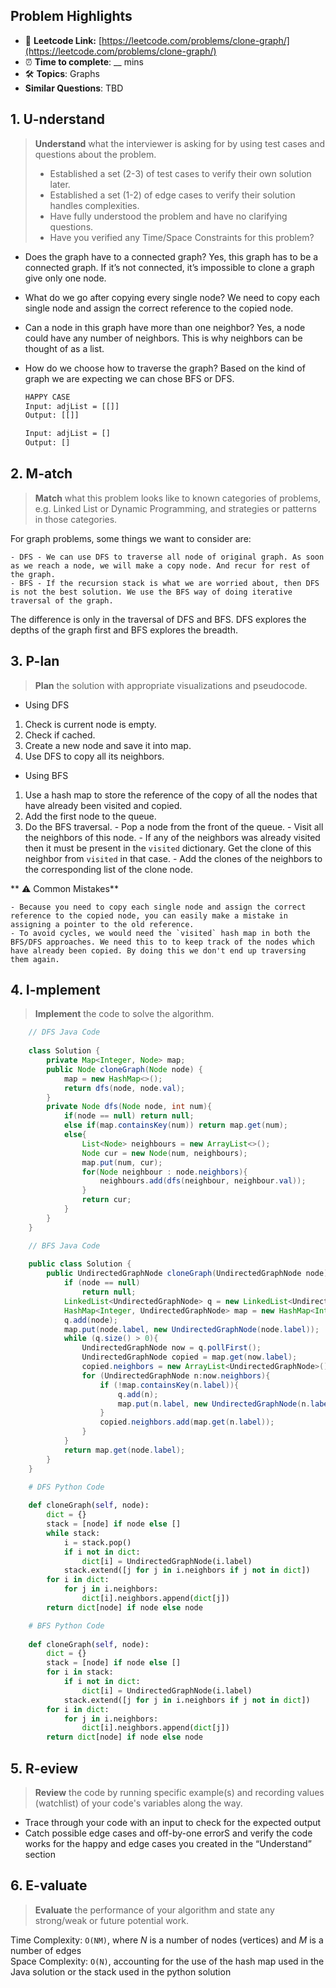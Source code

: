 ## Problem Highlights

* 🔗 **Leetcode Link:** [https://leetcode.com/problems/clone-graph/](https://leetcode.com/problems/clone-graph/)
* ⏰ **Time to complete**: __ mins
* 🛠️ **Topics**: Graphs
* **Similar Questions**: TBD

## 1. **U-nderstand**

> **Understand** what the interviewer is asking for by using test cases and questions about the problem.
> 
> - Established a set (2-3) of test cases to verify their own solution later.
> - Established a set (1-2) of edge cases to verify their solution handles complexities.
> - Have fully understood the problem and have no clarifying questions.
> - Have you verified any Time/Space Constraints for this problem?

- Does the graph have to a connected graph?
Yes, this graph has to be a connected graph. If it’s not connected, it’s impossible to clone a graph give only one node.
    
- What do we go after copying every single node?
We need to copy each single node and assign the correct reference to the copied node.
    
- Can a node in this graph have more than one neighbor?
Yes, a node could have any number of neighbors. This is why neighbors can be thought of as a list.
    
- How do we choose how to traverse the graph?
Based on the kind of graph we are expecting we can chose BFS or DFS. 
    
    ```markdown
    HAPPY CASE
    Input: adjList = [[]]
    Output: [[]]
    
    Input: adjList = []
    Output: []
    ```
    
## 2. M-atch

> **Match** what this problem looks like to known categories of problems, e.g. Linked List or Dynamic Programming, and strategies or patterns in those categories.
    
For graph problems, some things we want to consider are:
    
    - DFS - We can use DFS to traverse all node of original graph. As soon as we reach a node, we will make a copy node. And recur for rest of the graph.
    - BFS - If the recursion stack is what we are worried about, then DFS is not the best solution. We use the BFS way of doing iterative traversal of the graph.

The difference is only in the traversal of DFS and BFS. DFS explores the depths of the graph first and BFS explores the breadth. 

## 3. P-lan
    
> **Plan** the solution with appropriate visualizations and pseudocode.

- Using DFS
1. Check is current node is empty.
2. Check if cached.
3. Create a new node and save it into map.
4. Use DFS to copy all its neighbors.

- Using BFS
1. Use a hash map to store the reference of the copy of all the nodes that have already been visited and copied. 
2. Add the first node to the queue. 
3. Do the BFS traversal.
            - Pop a node from the front of the queue.
            - Visit all the neighbors of this node.
            - If any of the neighbors was already visited then it must be present in the `visited` dictionary. Get the clone of this neighbor from `visited` in that case.
            - Add the clones of the neighbors to the corresponding list of the clone node.
    
** ⚠️ Common Mistakes**
    
    - Because you need to copy each single node and assign the correct reference to the copied node, you can easily make a mistake in assigning a pointer to the old reference.
    - To avoid cycles, we would need the `visited` hash map in both the BFS/DFS approaches. We need this to to keep track of the nodes which have already been copied. By doing this we don't end up traversing them again.

## 4. I-mplement

> **Implement** the code to solve the algorithm.
    
```java
    // DFS Java Code
    
    class Solution {
        private Map<Integer, Node> map;
        public Node cloneGraph(Node node) {
            map = new HashMap<>();
            return dfs(node, node.val);
        }
        private Node dfs(Node node, int num){
            if(node == null) return null;
            else if(map.containsKey(num)) return map.get(num);
            else{
                List<Node> neighbours = new ArrayList<>();
                Node cur = new Node(num, neighbours);
                map.put(num, cur);
                for(Node neighbour : node.neighbors){
                    neighbours.add(dfs(neighbour, neighbour.val));
                }
                return cur;
            }
        }
    }
```

```java
    // BFS Java Code
    
    public class Solution {
        public UndirectedGraphNode cloneGraph(UndirectedGraphNode node) {
            if (node == null)
                return null;
            LinkedList<UndirectedGraphNode> q = new LinkedList<UndirectedGraphNode>();
            HashMap<Integer, UndirectedGraphNode> map = new HashMap<Integer, UndirectedGraphNode>();
            q.add(node);
            map.put(node.label, new UndirectedGraphNode(node.label));
            while (q.size() > 0){
                UndirectedGraphNode now = q.pollFirst();
                UndirectedGraphNode copied = map.get(now.label);
                copied.neighbors = new ArrayList<UndirectedGraphNode>();
                for (UndirectedGraphNode n:now.neighbors){
                    if (!map.containsKey(n.label)){
                        q.add(n);
                        map.put(n.label, new UndirectedGraphNode(n.label));
                    }
                    copied.neighbors.add(map.get(n.label));
                }
            }
            return map.get(node.label);
        }
    }
```
    
```python
    # DFS Python Code
    
    def cloneGraph(self, node):
        dict = {}
        stack = [node] if node else []
        while stack:
            i = stack.pop()
            if i not in dict:
                dict[i] = UndirectedGraphNode(i.label)
            stack.extend([j for j in i.neighbors if j not in dict])
        for i in dict:
            for j in i.neighbors:
                dict[i].neighbors.append(dict[j])
        return dict[node] if node else node
```
    
```python
    # BFS Python Code
    
    def cloneGraph(self, node):
        dict = {}
        stack = [node] if node else []
        for i in stack:
            if i not in dict:
                dict[i] = UndirectedGraphNode(i.label)
            stack.extend([j for j in i.neighbors if j not in dict])
        for i in dict:
            for j in i.neighbors:
                dict[i].neighbors.append(dict[j])
        return dict[node] if node else node
```
    
## 5. R-eview
    
> **Review** the code by running specific example(s) and recording values (watchlist) of your code's variables along the way.

- Trace through your code with an input to check for the expected output
- Catch possible edge cases and off-by-one errorS and verify the code works for the happy and edge cases you created in the “Understand” section

    
## 6. E-valuate

> **Evaluate** the performance of your algorithm and state any strong/weak or future potential work.

Time Complexity: `O(NM)`, where *N* is a number of nodes (vertices) and *M* is a number of edges
<br>
Space Complexity: `O(N)`, accounting for the use of the hash map used in the Java solution or the stack used in the python solution